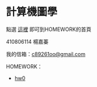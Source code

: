 # 計算機圖學
點選 [這裡](https://zhen9777.github.io/CGhws/) 即可到HOMEWORK的首頁

410806114 楊嘉蓁

我的信箱：[c89261oo@gmail.com](c89261oo@gmail.com)



HOMEWORK：

- [hw0](https://zhen9777.github.io/CGhws/hw0.html)